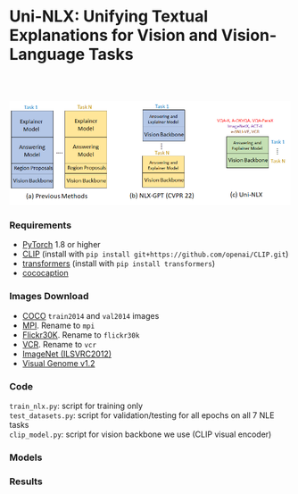 # Uni-NLX: Unifying Textual Explanations for Vision and Vision-Language Tasks

<br>
<br>
<p align="center">
<img src="demo_uninlx.png" width="784"/>
  </p>

### Requirements
- [PyTorch](https://pytorch.org/) 1.8 or higher
- [CLIP](https://github.com/openai/CLIP) (install with `pip install git+https://github.com/openai/CLIP.git`)
- [transformers](https://huggingface.co/docs/transformers/index) (install with `pip install transformers`)
- [cococaption](https://github.com/ruotianluo/coco-caption/tree/ea20010419a955fed9882f9dcc53f2dc1ac65092) 

### Images Download
- [COCO](https://cocodataset.org/#download) `train2014` and `val2014` images<br>
- [MPI](http://human-pose.mpi-inf.mpg.de/#download). Rename to `mpi` <br>
- [Flickr30K](http://shannon.cs.illinois.edu/DenotationGraph/). Rename to `flickr30k` <br>
- [VCR](https://visualcommonsense.com/download/). Rename to `vcr` <br>
- [ImageNet (ILSVRC2012)](https://www.image-net.org/download.php)
- [Visual Genome v1.2](https://homes.cs.washington.edu/~ranjay/visualgenome/api.html)

### Code
`train_nlx.py`: script for training only<br>
`test_datasets.py`: script for validation/testing for all epochs on all 7 NLE tasks<br>
`clip_model.py`: script for vision backbone we use (CLIP visual encoder)<br>

### Models

### Results
